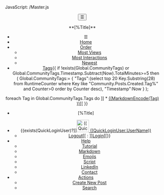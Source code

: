 ﻿JavaScript: /Master.js

<header id="native-header">
<nav>
<div>
<button id="toggle-nav" onClick="nativeHeader.ToggleNav()">☰</button>
<p id="small-pagpage-name">
**[%Title]**
</p>
</div>

* &#9776;
* [Home](/Community/Index.md)
* [Order](#)
	* [Most Views](#)
	* [Most Interactions](#)
	* [Newest](#)
* [Tags](/Community/Tags.md){{
if !exists(Global.CommunityTags) or Global.CommunityTags.Timestamp.Subtract(Now).TotalMinutes>=5 then
(
	Global.CommunityTags:=
	{
		"Tags":(select top 20 Key.Substring(28) from RuntimeCounter where Key like "Community.Posts.Created.Tag%" and Counter>0 order by Counter desc),
		"Timestamp":Now
	}
);

foreach Tag in Global.CommunityTags.Tags do ]]
	* [((MarkdownEncode(Tag) ))](/Community/Tag/((Tag)))[[
}}
* <p id="large-pagpage-name"> [%Title] </p>
* {{exists(QuickLoginUser)?]][<img id='userAvatar' alt="((QuickLoginUser.UserName))" with="40" height="40" src="((QuickLoginUser.AvatarUrl))?Width=40&Height=40"/> ((QuickLoginUser.UserName))](#)
	* [Logout](/Community/LogOut.md)[[ : ]]<a href="/Community/Login.md?from=((UrlEncode(Request.Header.GetURL() ) ))">Login</a>[[}}
* [Help](#)
	* [Tutorial](#)
	* [Markdown](/Markdown.md)
	* [Emojis](/Emojis.md)
	* [Script](/Script.md)
	* [LinkedIn](https://www.linkedin.com/in/peterwaher/)
	* [Contact](https://waher.se/Feedback.md)
* [Actions](#)
	* [Create New Post](/Community/CreatePost.md)
	* [Search](/Community/Search.md)

</nav>
</header>